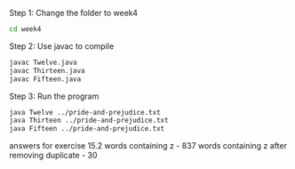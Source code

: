 Step 1:
Change the folder to week4
```bash
cd week4
```

Step 2:
Use javac to compile
```bash
javac Twelve.java
javac Thirteen.java
javac Fifteen.java
```

Step 3:
Run the program
```bash
java Twelve ../pride-and-prejudice.txt
java Thirteen ../pride-and-prejudice.txt
java Fifteen ../pride-and-prejudice.txt
```

answers for exercise 15.2
words containing z  -  837
words containing z after removing duplicate  -  30